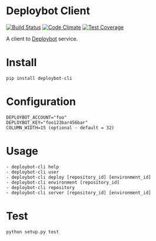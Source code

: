 # Deploybot Client

[![Build Status](https://travis-ci.org/mrprompt/deploybot-cli.svg?branch=master)](https://travis-ci.org/mrprompt/deploybot-cli)
[![Code Climate](https://codeclimate.com/github/mrprompt/deploybot-cli/badges/gpa.svg)](https://codeclimate.com/github/mrprompt/deploybot-cli)
[![Test Coverage](https://codeclimate.com/github/mrprompt/deploybot-cli/badges/coverage.svg)](https://codeclimate.com/github/mrprompt/deploybot-cli/coverage)

A client to [Deploybot](https://www.deploybot.com) service.

# Install

```
pip install deploybot-cli
```

# Configuration

```
DEPLOYBOT_ACCOUNT="foo"
DEPLOYBOT_KEY="foo123bar456bar"
COLUMN_WIDTH=15 (optional - default = 32)
```

# Usage

```
- deploybot-cli help
- deploybot-cli user
- deploybot-cli deploy [repository_id] [environment_id]
- deploybot-cli environment [repository_id]
- deploybot-cli repository 
- deploybot-cli server [repository_id] [environment_id]

```

# Test

```
python setup.py test
```